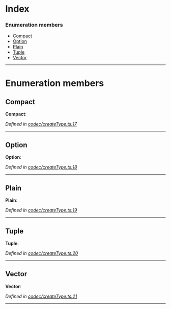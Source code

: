 

# Index

### Enumeration members

* [Compact](_codec_createtype_.typedefinfo.md#compact)
* [Option](_codec_createtype_.typedefinfo.md#option)
* [Plain](_codec_createtype_.typedefinfo.md#plain)
* [Tuple](_codec_createtype_.typedefinfo.md#tuple)
* [Vector](_codec_createtype_.typedefinfo.md#vector)

---

# Enumeration members

<a id="compact"></a>

##  Compact

**Compact**: 

*Defined in [codec/createType.ts:17](https://github.com/polkadot-js/api/blob/f4d52ba/packages/types/src/codec/createType.ts#L17)*

___
<a id="option"></a>

##  Option

**Option**: 

*Defined in [codec/createType.ts:18](https://github.com/polkadot-js/api/blob/f4d52ba/packages/types/src/codec/createType.ts#L18)*

___
<a id="plain"></a>

##  Plain

**Plain**: 

*Defined in [codec/createType.ts:19](https://github.com/polkadot-js/api/blob/f4d52ba/packages/types/src/codec/createType.ts#L19)*

___
<a id="tuple"></a>

##  Tuple

**Tuple**: 

*Defined in [codec/createType.ts:20](https://github.com/polkadot-js/api/blob/f4d52ba/packages/types/src/codec/createType.ts#L20)*

___
<a id="vector"></a>

##  Vector

**Vector**: 

*Defined in [codec/createType.ts:21](https://github.com/polkadot-js/api/blob/f4d52ba/packages/types/src/codec/createType.ts#L21)*

___

